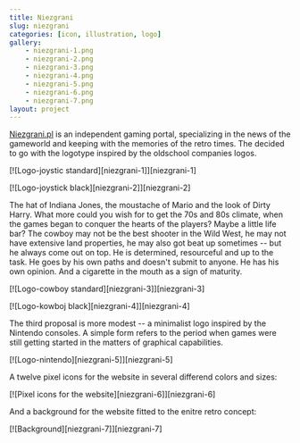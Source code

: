 ```yaml
---
title: Niezgrani
slug: niezgrani
categories: [icon, illustration, logo]
gallery:
    - niezgrani-1.png
    - niezgrani-2.png
    - niezgrani-3.png
    - niezgrani-4.png
    - niezgrani-5.png
    - niezgrani-6.png
    - niezgrani-7.png
layout: project
---
```


[Niezgrani.pl](http://niezgrani.pl) is an independent gaming portal, specializing in the news of the gameworld and keeping with the memories of the retro times. The decided to go with the logotype inspired by the oldschool companies logos.

[![Logo-joystic standard][niezgrani-1]][niezgrani-1]

[![Logo-joystick black][niezgrani-2]][niezgrani-2]

The hat of Indiana Jones, the moustache of Mario and the look of Dirty Harry. What more could you wish for to get the 70s and 80s climate, when the games began to conquer the hearts of the players? Maybe a little life bar? The cowboy may not be the best shooter in the Wild West, he may not have extensive land properties, he may also got beat up sometimes -- but he always come out on top. He is determined, resourceful and up to the task. He goes by his own paths and doesn't submit to anyone. He has his own opinion. And a cigarette in the mouth as a sign of maturity.

[![Logo-cowboy standard][niezgrani-3]][niezgrani-3]

[![Logo-kowboj black][niezgrani-4]][niezgrani-4]

The third proposal is more modest -- a minimalist logo inspired by the Nintendo consoles. A simple form refers to the period when games were still getting started in the matters of graphical capabilities.

[![Logo-nintendo][niezgrani-5]][niezgrani-5]

A twelve pixel icons for the website in several differend colors and sizes:

[![Pixel icons for the website][niezgrani-6]][niezgrani-6]

And a background for the website fitted to the enitre retro concept:

[![Background][niezgrani-7]][niezgrani-7]
